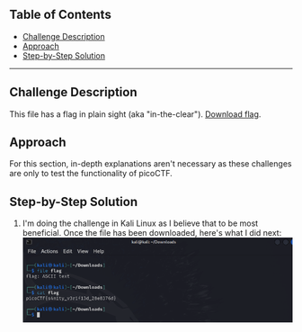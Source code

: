 ## Table of Contents
- [Challenge Description](#challenge-description)
- [Approach](#approach)
- [Step-by-Step Solution](#step-by-step-solution)

---

## Challenge Description
This file has a flag in plain sight (aka "in-the-clear"). [Download flag](https://mercury.picoctf.net/static/fb851c1858cc762bd4eed569013d7f00/flag).


## Approach
For this section, in-depth explanations aren't necessary as these challenges are only to test the functionality of picoCTF.



## Step-by-Step Solution
1. I'm doing the challenge in Kali Linux as I believe that to be most beneficial. Once the file has been downloaded, here's what I did next:
![images](images/solution.png)
